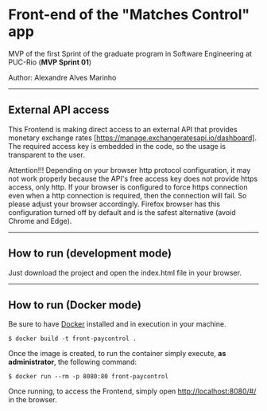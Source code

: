 # Front-end of the "Matches Control" app
MVP of the first Sprint of the graduate program in Software Engineering at PUC-Rio (**MVP Sprint 01**)

Author: Alexandre Alves Marinho

---
## External API access
This Frontend is making direct access to an external API that provides monetary exchange rates [https://manage.exchangeratesapi.io/dashboard].
The required access key is embedded in the code, so the usage is transparent to the user.

Attention!!! Depending on your browser http protocol configuration, it may not work properly because the API's free access
key does not provide https access, only http. If your browser is configured to force https connection even when a http connection is required, then the connection will fail. So please adjust your browser accordingly.
Firefox browser has this configuration turned off by default and is the safest alternative (avoid Chrome and Edge).

---
## How to run (development mode)

Just download the project and open the index.html file in your browser.

---
## How to run (Docker mode)

Be sure to have [Docker](https://docs.docker.com/engine/install/) installed and in execution in your machine.

```
$ docker build -t front-paycontrol .
```

Once the image is created, to run the container simply execute, **as administrator**, the following command:

```
$ docker run --rm -p 8080:80 front-paycontrol
```

Once running, to access the Frontend, simply open [http://localhost:8080/#/](http://localhost:8080/#/) in the browser.
